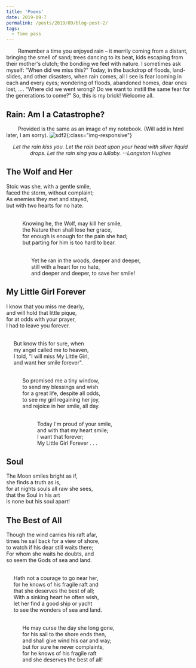 ```yaml
---
title: 'Poems'
date: 2019-09-7
permalink: /posts/2019/09/blog-post-2/
tags:
  - Time pass
---
```

<!-- ONS -->
 &nbsp; &nbsp; &nbsp; &nbsp; Remember a time you enjoyed rain –  it merrily coming from a distant, bringing the smell of sand; trees dancing to its beat, kids escaping from their mother's clutch;  the bonding we feel with nature. I sometimes ask myself: <q>When did we miss this?</q> Today, in the backdrop of floods, land-slides, and other disasters, when rain comes, all I see is fear looming in each and every eyes; wondering of floods, abandoned homes, dear ones lost, .... <q>Where did we went wrong? Do we want to instill the same fear for the generations to come?</q> So, this is my brick! Welcome all.    

Rain: Am I a Catastrophe?
-----
 &nbsp; &nbsp; &nbsp; &nbsp; Provided is the same as an image of my notebook. (Will add in html later, I am sorry).
 ![sdf2](/assets/mahesh_11.png){:class="img-responsive"}

<center><i> Let the rain kiss you. Let the rain beat upon your head with silver liquid drops. Let the rain sing you a lullaby. --Langston Hughes </i></center>

The Wolf and Her
-----
Stoic was she, with a gentle smile,<br>
faced the storm, without complaint;<br>
As enemies they met and stayed,<br>
 but with two hearts for no hate. <br><br>


 &nbsp; &nbsp;&nbsp;&nbsp; &nbsp;&nbsp;&nbsp;&nbsp; Knowing he, the Wolf, may kill her smile,<br>
 &nbsp; &nbsp;&nbsp;&nbsp; &nbsp;&nbsp;&nbsp;&nbsp; the Nature then shall lose her grace,<br>
 &nbsp; &nbsp;&nbsp;&nbsp; &nbsp;&nbsp;&nbsp;&nbsp; for enough is enough for the pain she had;<br>
 &nbsp; &nbsp;&nbsp;&nbsp; &nbsp;&nbsp;&nbsp;&nbsp; but parting for him is too hard to bear. <br><br>

&nbsp;&nbsp;&nbsp;&nbsp;&nbsp;&nbsp;&nbsp;&nbsp;&nbsp;&nbsp;&nbsp;&nbsp;&nbsp;&nbsp;&nbsp;&nbsp; Yet he ran in the woods, deeper and deeper,<br>
&nbsp;&nbsp;&nbsp;&nbsp;&nbsp;&nbsp;&nbsp;&nbsp;&nbsp;&nbsp;&nbsp;&nbsp;&nbsp;&nbsp;&nbsp;&nbsp; still with a heart for no hate, <br>
&nbsp;&nbsp;&nbsp;&nbsp;&nbsp;&nbsp;&nbsp;&nbsp;&nbsp;&nbsp;&nbsp;&nbsp;&nbsp;&nbsp;&nbsp;&nbsp; and deeper and deeper, to save her smile!<br>


My Little Girl Forever
-----
<!-- ONS-->
I know that you miss me dearly, <br>
and will hold that little pique, <br>
for at odds with your prayer, <br>
I had to leave you forever. <br><br>


 &nbsp;&nbsp;&nbsp;&nbsp; But know this for sure, when <br>
 &nbsp;&nbsp;&nbsp;&nbsp; my angel called me to heaven, <br>
 &nbsp;&nbsp;&nbsp;&nbsp; I told, "I will miss My Little Girl, <br>
 &nbsp;&nbsp;&nbsp;&nbsp; and want her smile forever". <br><br>


&nbsp; &nbsp;&nbsp;&nbsp; &nbsp;&nbsp;&nbsp;&nbsp; So promised me a tiny window, <br>
&nbsp; &nbsp;&nbsp;&nbsp; &nbsp;&nbsp;&nbsp;&nbsp; to send my blessings and wish <br>
&nbsp; &nbsp;&nbsp;&nbsp; &nbsp;&nbsp;&nbsp;&nbsp; for a great life, despite all odds, <br>
&nbsp; &nbsp;&nbsp;&nbsp; &nbsp;&nbsp;&nbsp;&nbsp; to see my girl regaining her joy, <br>
&nbsp; &nbsp;&nbsp;&nbsp; &nbsp;&nbsp;&nbsp;&nbsp; and rejoice in her smile, all day. <br><br>

&nbsp; &nbsp;&nbsp;&nbsp; &nbsp;&nbsp;&nbsp;&nbsp;&nbsp; &nbsp;&nbsp;&nbsp; &nbsp;&nbsp;&nbsp;&nbsp; Today I'm proud of your smile, <br>
&nbsp; &nbsp;&nbsp;&nbsp; &nbsp;&nbsp;&nbsp;&nbsp;&nbsp; &nbsp;&nbsp;&nbsp; &nbsp;&nbsp;&nbsp;&nbsp; and with that my heart smile; <br>
&nbsp; &nbsp;&nbsp;&nbsp; &nbsp;&nbsp;&nbsp;&nbsp;&nbsp; &nbsp;&nbsp;&nbsp; &nbsp;&nbsp;&nbsp;&nbsp; I want that forever;   <br>
&nbsp; &nbsp;&nbsp;&nbsp; &nbsp;&nbsp;&nbsp;&nbsp;&nbsp; &nbsp;&nbsp;&nbsp; &nbsp;&nbsp;&nbsp;&nbsp; My Little Girl Forever . . . <br>


Soul
-----
The Moon smiles bright as if,  <br>
she finds a truth as is,  <br>
for at nights souls all raw she sees, <br>
that the Soul in his art  <br>
is none but his soul apart! <br>


The Best of All
-----
Though the wind carries his raft afar,<br>
times he sail back for a view of shore,<br>
to watch if his dear still waits there;<br>
For whom she waits he doubts, and <br>
so seem the Gods of sea and land.<br><br>

&nbsp;&nbsp;&nbsp;&nbsp; Hath not a courage to go near her, <br>
&nbsp;&nbsp;&nbsp;&nbsp; for he knows of his fragile raft and<br>
&nbsp;&nbsp;&nbsp;&nbsp; that she deserves the best of all; <br>
&nbsp;&nbsp;&nbsp;&nbsp; With a sinking heart he often wish, <br>
&nbsp;&nbsp;&nbsp;&nbsp; let her find a good ship or yacht <br>
&nbsp;&nbsp;&nbsp;&nbsp; to see the wonders of sea and land. <br><br>


&nbsp; &nbsp;&nbsp;&nbsp; &nbsp;&nbsp;&nbsp;&nbsp; He may curse the day she long gone, <br>
&nbsp; &nbsp;&nbsp;&nbsp; &nbsp;&nbsp;&nbsp;&nbsp; for his sail to the shore ends then, <br>
&nbsp; &nbsp;&nbsp;&nbsp; &nbsp;&nbsp;&nbsp;&nbsp; and shall give wind his oar and way; <br>
&nbsp; &nbsp;&nbsp;&nbsp; &nbsp;&nbsp;&nbsp;&nbsp; but for sure he never complaints, <br>
&nbsp; &nbsp;&nbsp;&nbsp; &nbsp;&nbsp;&nbsp;&nbsp; for he knows of his fragile raft <br>
&nbsp; &nbsp;&nbsp;&nbsp; &nbsp;&nbsp;&nbsp;&nbsp; and she deserves the best of all! <br>










